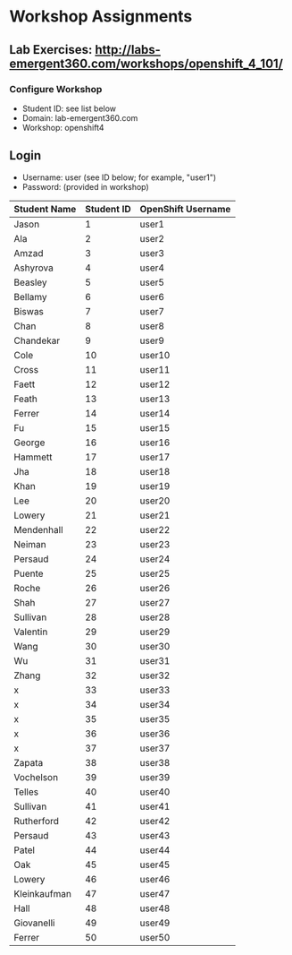 # Workshop Assignments
## Lab Exercises: http://labs-emergent360.com/workshops/openshift_4_101/
### Configure Workshop
- Student ID: see list below
- Domain: lab-emergent360.com
- Workshop: openshift4

## Login
- Username: user<id> (see ID below; for example, "user1")
- Password: (provided in workshop)

| Student Name | Student ID | OpenShift Username | 
|------------ | ---------------| ---------------|
|	Jason	 |	1	|	user1	|
|	Ala	|	2	|	user2	|
|	Amzad 	|	3	|	user3	|
|	Ashyrova |	4	|	user4	|
|	Beasley |	5	|	user5	|
|	Bellamy  |	6	|	user6	|
|	Biswas |	7	|	user7	|
|	Chan |	8	|	user8	|
|	Chandekar	|	9	|	user9	|
|	Cole |	10	|	user10	|
|	Cross	|	11	|	user11	|
|	Faett |	12	|	user12	|
|	Feath |	13	|	user13	|
| Ferrer | 14 | user14 |
| Fu | 15 | user15 |
| George | 16 | user16 |
| Hammett | 17 | user17 |
| Jha | 18 | user18 |  
| Khan | 19 | user19 |  
| Lee | 20 | user20 |  
| Lowery | 21 | user21 |
| Mendenhall | 22 | user22 |
| Neiman | 23 | user23 |
| Persaud | 24 | user24 |
| Puente | 25 | user25 |
| Roche | 26 | user26 |
| Shah | 27 | user27 |
| Sullivan | 28 | user28 |
| Valentin | 29 | user29 |
| Wang | 30 | user30 |
| Wu | 31 | user31 |
| Zhang | 32 | user32 |
|  x | 33 | user33 |
|  x | 34 | user34 |
|  x | 35 | user35 |  
|  x | 36 | user36 |
|  x | 37 | user37 |
|  Zapata | 38 | user38 |
|  Vochelson | 39 | user39 |
|  Telles | 40 | user40 |
|  Sullivan | 41 | user41 |
|  Rutherford | 42 | user42 |
|  Persaud | 43 | user43 |
|  Patel | 44 | user44 |
|  Oak | 45 | user45 |
|  Lowery | 46 | user46 |
| Kleinkaufman | 47 | user47 |
| Hall | 48 | user48 |
| Giovanelli | 49 | user49 |
|  Ferrer | 50 | user50 |
